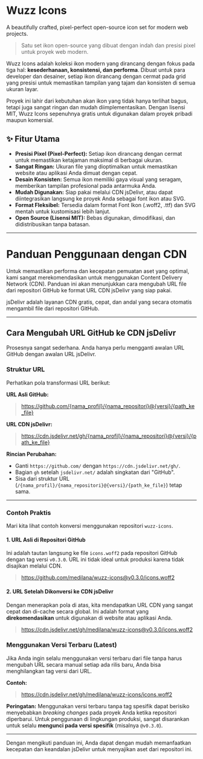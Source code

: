 # Wuzz Icons
A beautifully crafted, pixel-perfect open-source icon set for modern web projects.

> Satu set ikon open-source yang dibuat dengan indah dan presisi pixel untuk proyek web modern.

Wuzz Icons adalah koleksi ikon modern yang dirancang dengan fokus pada tiga hal: **kesederhanaan, konsistensi, dan performa**. Dibuat untuk para developer dan desainer, setiap ikon dirancang dengan cermat pada grid yang presisi untuk memastikan tampilan yang tajam dan konsisten di semua ukuran layar.

Proyek ini lahir dari kebutuhan akan ikon yang tidak hanya terlihat bagus, tetapi juga sangat ringan dan mudah diimplementasikan. Dengan lisensi MIT, Wuzz Icons sepenuhnya gratis untuk digunakan dalam proyek pribadi maupun komersial.

## ✨ Fitur Utama

*   **Presisi Pixel (Pixel-Perfect):** Setiap ikon dirancang dengan cermat untuk memastikan ketajaman maksimal di berbagai ukuran.
*   **Sangat Ringan:** Ukuran file yang dioptimalkan untuk memastikan website atau aplikasi Anda dimuat dengan cepat.
*   **Desain Konsisten:** Semua ikon memiliki gaya visual yang seragam, memberikan tampilan profesional pada antarmuka Anda.
*   **Mudah Digunakan:** Siap pakai melalui CDN jsDelivr, atau dapat diintegrasikan langsung ke proyek Anda sebagai font ikon atau SVG.
*   **Format Fleksibel:** Tersedia dalam format Font Ikon (.woff2, .ttf) dan SVG mentah untuk kustomisasi lebih lanjut.
*   **Open Source (Lisensi MIT):** Bebas digunakan, dimodifikasi, dan didistribusikan tanpa batasan.

---

# Panduan Penggunaan dengan CDN

Untuk memastikan performa dan kecepatan pemuatan aset yang optimal, kami sangat merekomendasikan untuk menggunakan Content Delivery Network (CDN). Panduan ini akan menunjukkan cara mengubah URL file dari repositori GitHub ke format URL CDN jsDelivr yang siap pakai.

jsDelivr adalah layanan CDN gratis, cepat, dan andal yang secara otomatis mengambil file dari repositori GitHub.

---

## Cara Mengubah URL GitHub ke CDN jsDelivr

Prosesnya sangat sederhana. Anda hanya perlu mengganti awalan URL GitHub dengan awalan URL jsDelivr.

### Struktur URL

Perhatikan pola transformasi URL berikut:

**URL Asli GitHub:**
> https://github.com/{nama_profil}/{nama_repositori}@{versi}/{path_ke_file}

**URL CDN jsDelivr:**
> https://cdn.jsdelivr.net/gh/{nama_profil}/{nama_repositori}@{versi}/{path_ke_file}

**Rincian Perubahan:**
*   Ganti `https://github.com/` dengan `https://cdn.jsdelivr.net/gh/`.
*   Bagian `gh` setelah `jsdelivr.net/` adalah singkatan dari "GitHub".
*   Sisa dari struktur URL (`/{nama_profil}/{nama_repositori}@{versi}/{path_ke_file}`) tetap sama.

---

### Contoh Praktis

Mari kita lihat contoh konversi menggunakan repositori `wuzz-icons`.

#### **1. URL Asli di Repositori GitHub**

Ini adalah tautan langsung ke file `icons.woff2` pada repositori GitHub dengan tag versi `v0.3.0`. URL ini tidak ideal untuk produksi karena tidak disajikan melalui CDN.
> https://github.com/medilana/wuzz-icons@v0.3.0/icons.woff2
#### **2. URL Setelah Dikonversi ke CDN jsDelivr**

Dengan menerapkan pola di atas, kita mendapatkan URL CDN yang sangat cepat dan di-cache secara global. Ini adalah format yang **direkomendasikan** untuk digunakan di website atau aplikasi Anda.
> https://cdn.jsdelivr.net/gh/medilana/wuzz-icons@v0.3.0/icons.woff2
### Menggunakan Versi Terbaru (Latest)

Jika Anda ingin selalu menggunakan versi terbaru dari file tanpa harus mengubah URL secara manual setiap ada rilis baru, Anda bisa menghilangkan tag versi dari URL.

**Contoh:**
> https://cdn.jsdelivr.net/gh/medilana/wuzz-icons/icons.woff2

**Peringatan:** Menggunakan versi terbaru tanpa tag spesifik dapat berisiko menyebabkan *breaking changes* pada proyek Anda ketika repositori diperbarui. Untuk penggunaan di lingkungan produksi, sangat disarankan untuk selalu **mengunci pada versi spesifik** (misalnya `@v0.3.0`).

---

Dengan mengikuti panduan ini, Anda dapat dengan mudah memanfaatkan kecepatan dan keandalan jsDelivr untuk menyajikan aset dari repositori ini.

